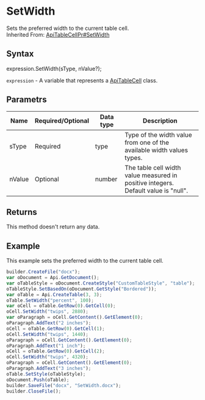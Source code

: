 # SetWidth

Sets the preferred width to the current table cell.<br>Inherited From: [ApiTableCellPr#SetWidth](../../ApiTableCellPr/Methods/SetWidth.md)

## Syntax

expression.SetWidth(sType, nValue?);

`expression` - A variable that represents a [ApiTableCell](../ApiTableCell.md) class.

## Parametrs

| **Name** | **Required/Optional** | **Data type** | **Description** |
| ------------- | ------------- | ------------- | ------------- |
| sType | Required | type | Type of the width value from one of the available width values types. |
| nValue | Optional | number | The table cell width value measured in positive integers. Default value is "null". |

## Returns

This method doesn't return any data.

## Example

This example sets the preferred width to the current table cell.

```javascript
builder.CreateFile("docx");
var oDocument = Api.GetDocument();
var oTableStyle = oDocument.CreateStyle("CustomTableStyle", "table");
oTableStyle.SetBasedOn(oDocument.GetStyle("Bordered"));
var oTable = Api.CreateTable(3, 3);
oTable.SetWidth("percent", 100);
var oCell = oTable.GetRow(0).GetCell(0);
oCell.SetWidth("twips", 2880);
var oParagraph = oCell.GetContent().GetElement(0);
oParagraph.AddText("2 inches");
oCell = oTable.GetRow(0).GetCell(1);
oCell.SetWidth("twips", 1440);
oParagraph = oCell.GetContent().GetElement(0);
oParagraph.AddText("1 inch");
oCell = oTable.GetRow(0).GetCell(2);
oCell.SetWidth("twips", 4320);
oParagraph = oCell.GetContent().GetElement(0);
oParagraph.AddText("3 inches");
oTable.SetStyle(oTableStyle);
oDocument.Push(oTable);
builder.SaveFile("docx", "SetWidth.docx");
builder.CloseFile();
```